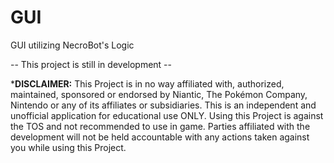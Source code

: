 # GUI
GUI utilizing NecroBot's Logic

-- This project is still in development --

***DISCLAIMER:**
   This Project is in no way affiliated with, authorized, maintained, sponsored or endorsed by Niantic, The Pokémon Company, Nintendo or any of its affiliates or subsidiaries. This is an independent and unofficial application for educational use ONLY. Using this Project is against the TOS and not recommended to use in game. Parties affiliated with the development will not be held accountable with any actions taken against you while using this Project.
